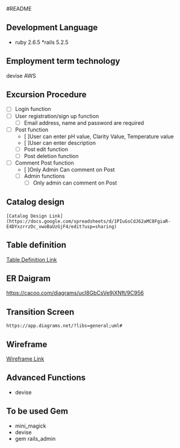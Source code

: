 #README

## Development Language
   * ruby 2.6.5
   *rails 5.2.5
## Employment term technology
   devise
   AWS
## Excursion Procedure
- [ ] Login function
- [ ] User registration/sign up function
  - [ ] Email address, name and password are required
- [ ] Post function
  - [ ]User can enter pH value, Clarity Value, Temperature value
  - [ ]User can enter description
  - [ ] Post edit function
  - [ ] Post deletion function
- [ ] Comment Post function
  - [ ]Only Admin Can comment on Post
  - [ ] Admin functions
    - [ ] Only admin can comment on Post  

## Catalog design
    [Catalog Design Link](https://docs.google.com/spreadsheets/d/1PIuGsCdJ62aMC8FgiaR-E4DYxzrrzDc_vwoBaUzGjF4/edit?usp=sharing)
## Table definition
  [Table Definition Link](https://docs.google.com/spreadsheets/d/1PIuGsCdJ62aMC8FgiaR-E4DYxzrrzDc_vwoBaUzGjF4/edit?usp=sharing)
## ER Daigram
  https://cacoo.com/diagrams/ucI8GbCsVe9jXNft/9C956
## Transition Screen
    https://app.diagrams.net/?libs=general;uml#
## Wireframe
[Wireframe Link](https://cacoo.com/diagrams/IIxVvGeYUmZUIZx7/91094)

## Advanced Functions
   * devise

## To be used Gem
   * mini_magick
   * devise
   * gem rails_admin
